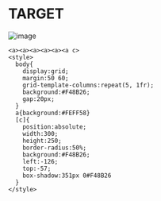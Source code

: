 # TARGET

![image](https://github.com/user-attachments/assets/491bfdb6-32d0-4424-b648-efbe5fe02a57)

```
<a><a><a><a><a><a c>
<style>
  body{
    display:grid;
    margin:50 60;
    grid-template-columns:repeat(5, 1fr);
    background:#F48B26;
    gap:20px;
  }
  a{background:#FEFF58}
  [c]{
    position:absolute;
    width:300;
    height:250;
    border-radius:50%;
    background:#F48B26;
    left:-126;
    top:-57;
    box-shadow:351px 0#F48B26
  }
</style>
```
